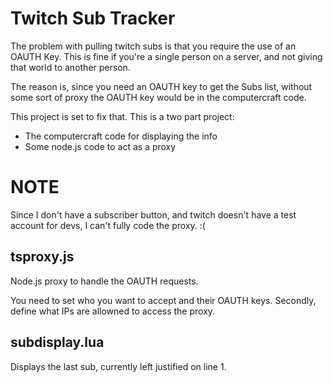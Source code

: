 # Twitch Sub Tracker

The problem with pulling twitch subs is that you require the use of an OAUTH Key. 
This is fine if you're a single person on a server, and not giving that world to another person.

The reason is, since you need an OAUTH key to get the Subs list, without some sort of proxy the OAUTH key would be in the computercraft code.

This project is set to fix that. This is a two part project:
- The computercraft code for displaying the info
- Some node.js code to act as a proxy

# NOTE
Since I don't have a subscriber button, and twitch doesn't have a test account for devs, I can't fully code the proxy. :(

tsproxy.js
----------

Node.js proxy to handle the OAUTH requests. 

You need to set who you want to accept and their OAUTH keys. Secondly, define what IPs are allowned to access the proxy.

subdisplay.lua
--------------

Displays the last sub, currently left justified on line 1.

